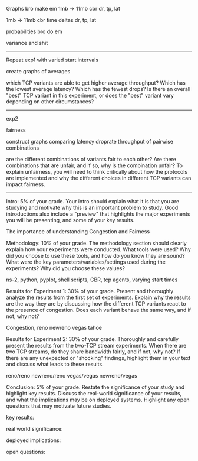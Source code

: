 Graphs bro
 make em
1mb -> 11mb cbr
 dr, tp, lat

1mb -> 11mb cbr
time deltas
 dr, tp, lat

probabilities bro
 do em

variance and shit

-----------------------

Repeat exp1 with varied start
intervals

create graphs of averages

which TCP variants are able to get higher average throughput?
Which has the lowest average latency?
Which has the fewest drops?
Is there an overall "best" TCP variant in this experiment, or does the "best" variant vary depending on other circumstances? 

----------------------
exp2

fairness

construct graphs comparing
latency
droprate
throughput
of pairwise combinations

are the different combinations of variants fair to each other?
Are there combinations that are unfair, and if so, why is the combination unfair?
To explain unfairness, you will need to think critically about how the protocols are implemented and why the different choices in different TCP variants can impact fairness. 

----------------------

Intro: 5% of your grade. Your intro should explain what it is that you are studying and motivate why this is an important problem to study. Good introductions also include a "preview" that highlights the major experiments you will be presenting, and some of your key results.

The importance of understanding Congestion and Fairness

Methodology: 10% of your grade. The methodology section should clearly explain how your experiments were conducted. What tools were used? Why did you choose to use these tools, and how do you know they are sound? What were the key parameters/variables/settings used during the experiments? Why did you choose these values?

ns-2, python, pyplot, shell scripts, CBR, tcp agents, varying start times

Results for Experiment 1: 30% of your grade. Present and thoroughly analyze the results from the first set of experiments. Explain why the results are the way they are by discussing how the different TCP variants react to the presence of congestion. Does each variant behave the same way, and if not, why not?

Congestion, 
 reno
 newreno
 vegas
 tahoe

Results for Experiment 2: 30% of your grade. Thoroughly and carefully present the results from the two-TCP stream experiments. When there are two TCP streams, do they share bandwidth fairly, and if not, why not? If there are any unexpected or "shocking" findings, highlight them in your text and discuss what leads to these results.

reno/reno
newreno/reno
vegas/vegas
newreno/vegas


Conclusion: 5% of your grade. Restate the significance of your study and highlight key results. Discuss the real-world significance of your results, and what the implications may be on deployed systems. Highlight any open questions that may motivate future studies.

key results:

real world significance:

deployed implications:

open questions:

